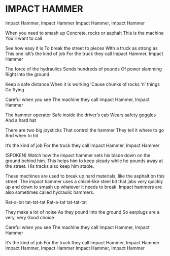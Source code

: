 # IMPACT HAMMER

Impact Hammer, Impact Hammer
Impact Hammer, Impact Hammer

When you need to smash up
Concrete, rocks or asphalt
This is the machine
You’ll want to call

See how easy it is
To break the street to pieces
With a truck as strong as
This one isIt’s the kind of job
For the truck they call
Impact Hammer, Impact Hammer

The force of the hydraulics
Sends hundreds of pounds
Of power slamming
Right into the ground

Keep a safe distance
When it is working
‘Cause chunks of rocks ‘n’ things
Go flying

Careful when you see
The machine they call
Impact Hammer, Impact Hammer

The hammer operator
Safe inside the driver’s cab
Wears safety goggles
And a hard hat

There are two big joysticks
That control the hammer
They tell it where to go
And when to hit

It’s the kind of job
For the truck they call
Impact Hammer, Impact Hammer

(SPOKEN) Watch how the impact hammer sets his blade down on the ground behind him. This helps him to keep steady while he pounds away at the street. His tracks also keep him stable.

These machines are used to break up hard materials, like the asphalt on this street. The impact hammer uses a chisel-like steel bit that jabs very quickly up and down to smash up whatever it needs to break. Impact hammers are also sometimes called hydraulic hammers.

Rat-a-tat tat-tat-tat
Rat-a-tat tat-tat-tat

They make a lot of noise
As they pound into the ground
So earplugs are a very, very
Good choice

Careful when you see
The machine they call
Impact Hammer, Impact Hammer

It’s the kind of job
For the truck they call
Impact Hammer, Impact Hammer
Impact Hammer, Impact Hammer
Impact Hammer, Impact Hammer